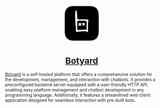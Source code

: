 <p align="center">
  <a href="https://github.com/cheatsnake/botyard">
    <img src="./docs/logo.svg" height="128">
    <h1 align="center">Botyard</h1>
  </a>
</p>

[Botyard](https://github.com/cheatsnake/botyard) is a self-hosted platform that offers a comprehensive solution for the development, management, and interaction with chatbots. It provides a preconfigured backend server equipped with a user-friendly HTTP API, enabling easy platform management and chatbot development in any programming language. Additionally, it features a streamlined web client application designed for seamless interaction with pre-built bots.
